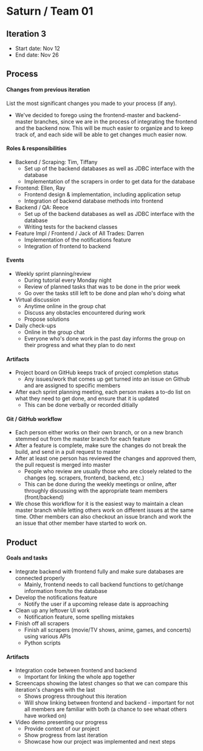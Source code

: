 # Saturn / Team 01

## Iteration 3

 * Start date: Nov 12
 * End date: Nov 26

## Process

#### Changes from previous iteration

List the most significant changes you made to your process (if any).

 * We've decided to forego using the frontend-master and backend-master branches, since we are in the process of integrating the frontend and the backend now. This will be much easier to organize and to keep track of, and each side will be able to get changes much easier now. 

#### Roles & responsibilities
 * Backend / Scraping: Tim, Tiffany
   * Set up of the backend databases as well as JDBC interface with the database
   * Implementation of the scrapers in order to get data for the database
 * Frontend: Ellen, Ray
   * Frontend design & implementation, including application setup
   * Integration of backend database methods into frontend
 * Backend / QA: Reece
   * Set up of the backend databases as well as JDBC interface with the database
   * Writing tests for the backend classes
 * Feature Impl / Frontend / Jack of All Trades: Darren
   * Implementation of the notifications feature
   * Integration of frontend to backend

#### Events
 * Weekly sprint planning/review
   * During tutorial every Monday night
   * Review of planned tasks that was to be done in the prior week
   * Go over the tasks still left to be done and plan who's doing what
 * Virtual discussion
   * Anytime online in the group chat
   * Discuss any obstacles encountered during work
   * Propose solutions
 * Daily check-ups
   * Online in the group chat
   * Everyone who's done work in the past day informs the group on their progress and what they plan to do next

#### Artifacts
 * Project board on GitHub keeps track of project completion status
   * Any issues/work that comes up get turned into an issue on Github and are assigned to specific members
 * After each sprint planning meeting, each person makes a to-do list on what they need to get done, and ensure that it is updated
   * This can be done verbally or recorded ditially

#### Git / GitHub workflow
 * Each person either works on their own branch, or on a new branch stemmed out from the master branch for each feature
 * After a feature is complete, make sure the changes do not break the build, and send in a pull request to master
 * After at least one person has reviewed the changes and approved them, the pull request is merged into master 
   * People who review are usually those who are closely related to the changes (eg. scrapers, frontend, backend, etc.)
   * This can be done during the weekly meetings or online, after throughly discussing with the appropriate team members (front/backend)
 * We chose this workflow for it is the easiest way to maintain a clean master branch while letting others work on different issues at the same time. Other members can also checkout an issue branch and work the an issue that other member have started to work on. 

## Product

#### Goals and tasks
 * Integrate backend with frontend fully and make sure databases are connected properly
   * Mainly, frontend needs to call backend functions to get/change information from/to the database
 * Develop the notifications feature
   * Notify the user if a upcoming release date is approaching
 * Clean up any leftover UI work
   * Notification feature, some spelling mistakes
 * Finish off all scrapers
   * Finish all scrapers (movie/TV shows, anime, games, and concerts) using various APIs 
   * Python scripts

#### Artifacts
 * Integration code between frontend and backend
   * Important for linking the whole app together
 * Screencaps showing the latest changes so that we can compare this iteration's changes with the last
   * Shows progress throughout this iteration
   * Will show linking between frontend and backend - important for not all members are familiar with both (a chance to see whaat others have worked on)
 * Video demo presenting our progress
     * Provide context of our project
     * Show progress from last iteration
     * Showcase how our project was implemented and next steps
